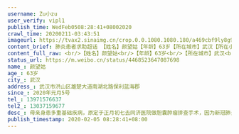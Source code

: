 ```yaml
---
username: Zu小zu
user_verify: vipl1
publish_time: WedFeb0508:28:41+08002020
crawl_time: 20200211-03:43:51
imageurl: https://tvax2.sinaimg.cn/crop.0.0.1080.1080.180/a469cbf9ly8g9zut8v7f2j20u00u0q6u.jpg?KID=imgbed,tva&Expires=1581374215&ssig=SP%2Fmzy%2FHvc,http://n.sinaimg.cn/photo/5213b46e/20181127/timeline_card_small_super_default.png
content_brief: 肺炎患者求助超话 【姓名】颜望姑【年龄】63岁【所在城市】武汉【所在小区、社区】武汉市洪山区雄楚大道南湖北路保利蓝海郡【患病时间】2020年元月5号【联系方式】13971576637【其他紧急联系人】13037159677【病情描述】母亲身患多重基础疾病，原定于正月初七去同济医院做胆囊肿瘤排查手术 ...全文
content_full_raw: <br/>【姓名】颜望姑<br/>【年龄】63岁<br/>【所在城市】武汉<br/>【所在小区、社区】武汉市洪山区雄楚大道南湖北路保利蓝海郡<br/>【患病时间】2020年元月5号<br/>【联系方式】13971576637<br/>【其他紧急联系人】13037159677<br/>【病情描述】母亲身患多重基础疾病，原定于正月初七去同济医院做胆囊肿瘤排查手术，因为新冠肺炎所有医院都不收，也无法得到手术。现病情加重，急需做PTCD经皮肝内胆管穿刺引流的手术才能续命，到求助各种医院，市长热线等各种途径都无果。得到的回复都是现在所有医院只为新冠病人诊治，其他病人都只能让道。母亲身体状况太差了，实在经不起折腾和等待，性命攸关啊！
status_url: https://m.weibo.cn/status/4468523647087698
name_: 颜望姑
age_: 63岁
city_: 武汉
address_: 武汉市洪山区雄楚大道南湖北路保利蓝海郡
since_: 2020年元月5号
tel_: 13971576637
tel2_: 13037159677
desc_: 母亲身患多重基础疾病，原定于正月初七去同济医院做胆囊肿瘤排查手术，因为新冠肺炎所有医院都不收，也无法得到手术。现病情加重，急需做PTCD经皮肝内胆管穿刺引流的手术才能续命，到求助各种医院，市长热线等各种途径都无果。得到的回复都是现在所有医院只为新冠病人诊治，其他病人都只能让道。母亲身体状况太差了，实在经不起折腾和等待，性命攸关啊！
publish_timestamp: 2020-02-05 08:28:41+08:00
---
```


